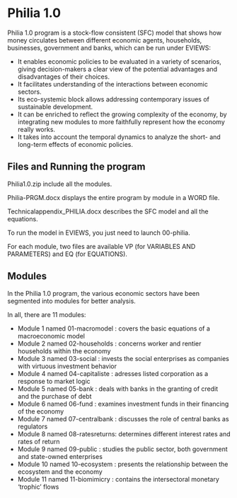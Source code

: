 # Philia 1.0
Philia 1.0 program is a stock-flow consistent (SFC) model that shows how money circulates between different economic agents, households, businesses, government and banks, which can be run under EVIEWS:
- It enables economic policies to be evaluated in a variety of scenarios, giving decision-makers a clear view of the potential advantages and disadvantages of their choices. 
- It facilitates understanding of the interactions between economic sectors. 
- Its eco-systemic block allows addressing contemporary issues of sustainable development.
- It can be enriched to reflect the growing complexity of the economy, by integrating new modules to more faithfully represent how the economy really works. 
- It takes into account the temporal dynamics to analyze the short- and long-term effects of economic policies. 

## Files and Running the program
Philia1.0.zip include all the modules.

Philia-PRGM.docx displays the entire program by module in a WORD file.

Technicalappendix_PHILIA.docx describes the SFC model and all the equations.

To run the model in EVIEWS, you just need to launch 00-philia.

For each module, two files are available VP (for VARIABLES AND PARAMETERS) and EQ (for EQUATIONS).

## Modules
In the Philia 1.0 program, the various economic sectors have been segmented into modules for better analysis. 

In all, there are 11 modules:
- Module  1 named 01-macromodel  : covers the basic equations of a macroeconomic model
- Module  2 named 02-households  : concerns worker and rentier households within the economy 
- Module  3 named 03-social      : invests the social enterprises as companies with virtuous investment behavior
- Module  4 named 04-capitaliste : adresses listed corporation as a response to market logic
- Module  5 named 05-bank        : deals with banks in the granting of credit and the purchase of debt
- Module  6 named 06-fund        : examines investment funds in their financing of the economy
- Module  7 named 07-centralbank : discusses the role of central banks as regulators
- Module  8 named 08-ratesreturns: determines different interest rates and rates of return
- Module  9 named 09-public      : studies the public sector, both government and state-owned enterprises
- Module 10 named 10-ecosystem   : presents the relationship between the ecosystem and the economy 
- Module 11 named 11-biomimicry  : contains the intersectoral monetary ‘trophic’ flows




